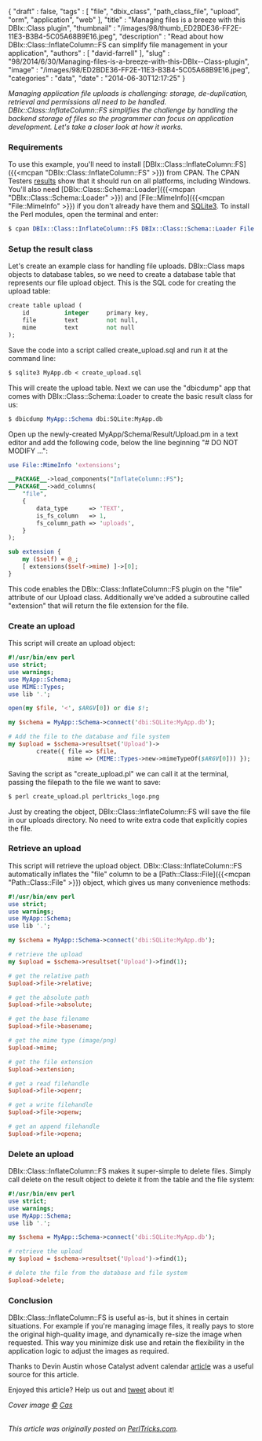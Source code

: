 {
   "draft" : false,
   "tags" : [
      "file",
      "dbix_class",
      "path_class_file",
      "upload",
      "orm",
      "application",
      "web"
   ],
   "title" : "Managing files is a breeze with this DBIx::Class plugin",
   "thumbnail" : "/images/98/thumb_ED2BDE36-FF2E-11E3-B3B4-5C05A68B9E16.jpeg",
   "description" : "Read about how DBIx::Class::InflateColumn::FS can simplify file management in your application",
   "authors" : [
      "david-farrell"
   ],
   "slug" : "98/2014/6/30/Managing-files-is-a-breeze-with-this-DBIx--Class-plugin",
   "image" : "/images/98/ED2BDE36-FF2E-11E3-B3B4-5C05A68B9E16.jpeg",
   "categories" : "data",
   "date" : "2014-06-30T12:17:25"
}


*Managing application file uploads is challenging: storage, de-duplication, retrieval and permissions all need to be handled. DBIx::Class::InflateColumn::FS simplifies the challenge by handling the backend storage of files so the programmer can focus on application development. Let's take a closer look at how it works.*

### Requirements

To use this example, you'll need to install [DBIx::Class::InflateColumn::FS]({{<mcpan "DBIx::Class::InflateColumn::FS" >}}) from CPAN. The CPAN Testers [results](http://matrix.cpantesters.org/?dist=DBIx-Class-InflateColumn-FS+0.01007) show that it should run on all platforms, including Windows. You'll also need [DBIx::Class::Schema::Loader]({{<mcpan "DBIx::Class::Schema::Loader" >}}) and [File::MimeInfo]({{<mcpan "File::MimeInfo" >}}) if you don't already have them and [SQLite3](https://sqlite.org/). To install the Perl modules, open the terminal and enter:

```perl
$ cpan DBIx::Class::InflateColumn::FS DBIx::Class::Schema::Loader File::MimeInfo
```

### Setup the result class

Let's create an example class for handling file uploads. DBIx::Class maps objects to database tables, so we need to create a database table that represents our file upload object. This is the SQL code for creating the upload table:

```perl
create table upload (
    id          integer     primary key,
    file        text        not null,
    mime        text        not null
);
```

Save the code into a script called create\_upload.sql and run it at the command line:

```perl
$ sqlite3 MyApp.db < create_upload.sql
```

This will create the upload table. Next we can use the "dbicdump" app that comes with DBIx::Class::Schema::Loader to create the basic result class for us:

```perl
$ dbicdump MyApp::Schema dbi:SQLite:MyApp.db
```

Open up the newly-created MyApp/Schema/Result/Upload.pm in a text editor and add the following code, below the line beginning "\# DO NOT MODIFY ...":

```perl
use File::MimeInfo 'extensions';

__PACKAGE__->load_components("InflateColumn::FS");
__PACKAGE__->add_columns(
    "file",
    {   
        data_type      => 'TEXT',
        is_fs_column   => 1,
        fs_column_path => 'uploads',
    }   
);

sub extension { 
    my ($self) = @_;
    [ extensions($self->mime) ]->[0];
}
```

This code enables the DBIx::Class::InflateColumn::FS plugin on the "file" attribute of our Upload class. Additionally we've added a subroutine called "extension" that will return the file extension for the file.

### Create an upload

This script will create an upload object:

```perl
#!/usr/bin/env perl
use strict;
use warnings;
use MyApp::Schema;
use MIME::Types;
use lib '.';

open(my $file, '<', $ARGV[0]) or die $!; 

my $schema = MyApp::Schema->connect('dbi:SQLite:MyApp.db');

# Add the file to the database and file system
my $upload = $schema->resultset('Upload')->
        create({ file => $file,
                 mime => (MIME::Types->new->mimeTypeOf($ARGV[0])) });
```

Saving the script as "create\_upload.pl" we can call it at the terminal, passing the filepath to the file we want to save:

```perl
$ perl create_upload.pl perltricks_logo.png
```

Just by creating the object, DBIx::Class::InflateColumn::FS will save the file in our uploads directory. No need to write extra code that explicitly copies the file.

### Retrieve an upload

This script will retrieve the upload object. DBIx::Class::InflateColumn::FS automatically inflates the "file" column to be a [Path::Class::File]({{<mcpan "Path::Class::File" >}}) object, which gives us many convenience methods:

```perl
#!/usr/bin/env perl
use strict;
use warnings;
use MyApp::Schema;
use lib '.';

my $schema = MyApp::Schema->connect('dbi:SQLite:MyApp.db');

# retrieve the upload
my $upload = $schema->resultset('Upload')->find(1);

# get the relative path
$upload->file->relative;

# get the absolute path
$upload->file->absolute;

# get the base filename
$upload->file->basename;

# get the mime type (image/png)
$upload->mime;

# get the file extension
$upload->extension;

# get a read filehandle
$upload->file->openr;

# get a write filehandle
$upload->file->openw;

# get an append filehandle
$upload->file->opena;
```

### Delete an upload

DBIx::Class::InflateColumn::FS makes it super-simple to delete files. Simply call delete on the result object to delete it from the table and the file system:

```perl
#!/usr/bin/env perl
use strict;
use warnings;
use MyApp::Schema;
use lib '.';

my $schema = MyApp::Schema->connect('dbi:SQLite:MyApp.db');

# retrieve the upload
my $upload = $schema->resultset('Upload')->find(1);

# delete the file from the database and file system
$upload->delete;
```

### Conclusion

DBIx::Class::InflateColumn::FS is useful as-is, but it shines in certain situations. For example if you're managing image files, it really pays to store the original high-quality image, and dynamically re-size the image when requested. This way you minimize disk use and retain the flexibility in the application logic to adjust the images as required.

Thanks to Devin Austin whose Catalyst advent calendar [article](http://www.catalystframework.org/calendar/2008/5) was a useful source for this article.

Enjoyed this article? Help us out and [tweet](https://twitter.com/intent/tweet?original_referer=http%3A%2F%2Fperltricks.com%2Farticle%2F98%2F2014%2F6%2F30%2FManaging-files-is-a-breeze-with-this-DBIx--Class-plugin&text=Managing+files+is+a+breeze+with+this+DBIx%3A%3AClass+plugin&tw_p=tweetbutton&url=http%3A%2F%2Fperltricks.com%2Farticle%2F98%2F2014%2F6%2F30%2FManaging-files-is-a-breeze-with-this-DBIx--Class-plugin&via=perltricks) about it!

*Cover image [©](https://creativecommons.org/licenses/by/2.0/) [Cas](https://www.flickr.com/photos/brightmeadow/3748310435/in/photolist-6He56Z-bDdcmL-5Jp3Z-aZWgk-aaGbZM-aZWfK-5uGDfb-63MA6m-88qSJK-6B33mX-76En59-6N6eHG-5UFiwj-3rXHK-aZWiH-4CmaD2-6vWgnX-3bai1p-c3CSTq-3PChVM-7hdnBS-2iYPPt-8Vx4Eo-4Cmav8-6P8qMy-jfddWn-4RoQjt-5ZrohQ-eQikQL-dGWiLV-4C7epr-dH2HeL-4C7eve-bnpqbW-4CmavB-8Nvnmc-8SfZR6-3ppzd-7PEzCG-FLPq-9gXmeE-dGWi5t-8Sg3sF-7h9qon-8EWHyq-dGWhC6-buGn9s-c1AukG-7VSc8B-dRCTcZ)*

\
*This article was originally posted on [PerlTricks.com](http://perltricks.com).*
